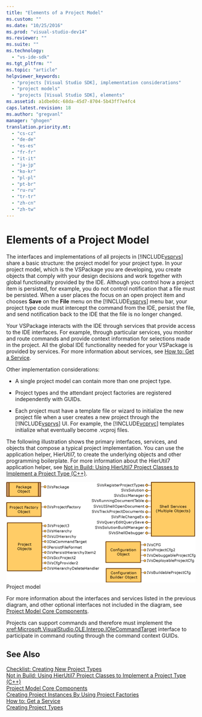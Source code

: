 ```yaml
---
title: "Elements of a Project Model"
ms.custom: ""
ms.date: "10/25/2016"
ms.prod: "visual-studio-dev14"
ms.reviewer: ""
ms.suite: ""
ms.technology: 
  - "vs-ide-sdk"
ms.tgt_pltfrm: ""
ms.topic: "article"
helpviewer_keywords: 
  - "projects [Visual Studio SDK], implementation considerations"
  - "project models"
  - "projects [Visual Studio SDK], elements"
ms.assetid: a1dbe0dc-68da-45d7-8704-5b43ff7e4fc4
caps.latest.revision: 18
ms.author: "gregvanl"
manager: "ghogen"
translation.priority.mt: 
  - "cs-cz"
  - "de-de"
  - "es-es"
  - "fr-fr"
  - "it-it"
  - "ja-jp"
  - "ko-kr"
  - "pl-pl"
  - "pt-br"
  - "ru-ru"
  - "tr-tr"
  - "zh-cn"
  - "zh-tw"
---
```

# Elements of a Project Model
The interfaces and implementations of all projects in [!INCLUDE[vsprvs](../../code-quality/includes/vsprvs_md.md)] share a basic structure: the project model for your project type. In your project model, which is the VSPackage you are developing, you create objects that comply with your design decisions and work together with global functionality provided by the IDE. Although you control how a project item is persisted, for example, you do not control notification that a file must be persisted. When a user places the focus on an open project item and chooses **Save** on the **File** menu on the [!INCLUDE[vsprvs](../../code-quality/includes/vsprvs_md.md)] menu bar, your project type code must intercept the command from the IDE, persist the file, and send notification back to the IDE that the file is no longer changed.  
  
 Your VSPackage interacts with the IDE through services that provide access to the IDE interfaces. For example, through particular services, you monitor and route commands and provide context information for selections made in the project. All the global IDE functionality needed for your VSPackage is provided by services. For more information about services, see [How to: Get a Service](../../extensibility/how-to--get-a-service.md).  
  
 Other implementation considerations:  
  
-   A single project model can contain more than one project type.  
  
-   Project types and the attendant project factories are registered independently with GUIDs.  
  
-   Each project must have a template file or wizard to initialize the new project file when a user creates a new project through the [!INCLUDE[vsprvs](../../code-quality/includes/vsprvs_md.md)] UI. For example, the [!INCLUDE[vcprvc](../../code-quality/includes/vcprvc_md.md)] templates initialize what eventually become .vcproj files.  
  
 The following illustration shows the primary interfaces, services, and objects that compose a typical project implementation. You can use the application helper, HierUtil7, to create the underlying objects and other programming boilerplate. For more information about the HierUtil7 application helper, see [Not in Build: Using HierUtil7 Project Classes to Implement a Project Type (C++)](http://msdn.microsoft.com/en-us/a5c16a09-94a2-46ef-87b5-35b815e2f346).  
  
 ![Visual Studio Project Model graphic](../../extensibility/internals/media/vsprojectmodel.gif "vsProjectModel")  
Project model  
  
 For more information about the interfaces and services listed in the previous diagram, and other optional interfaces not included in the diagram, see [Project Model Core Components](../../extensibility/internals/project-model-core-components.md).  
  
 Projects can support commands and therefore must implement the <xref:Microsoft.VisualStudio.OLE.Interop.IOleCommandTarget> interface to participate in command routing through the command context GUIDs.  
  
## See Also  
 [Checklist: Creating New Project Types](../../extensibility/internals/checklist--creating-new-project-types.md)   
 [Not in Build: Using HierUtil7 Project Classes to Implement a Project Type (C++)](http://msdn.microsoft.com/en-us/a5c16a09-94a2-46ef-87b5-35b815e2f346)   
 [Project Model Core Components](../../extensibility/internals/project-model-core-components.md)   
 [Creating Project Instances By Using Project Factories](../../extensibility/internals/creating-project-instances-by-using-project-factories.md)   
 [How to: Get a Service](../../extensibility/how-to--get-a-service.md)   
 [Creating Project Types](../../extensibility/internals/creating-project-types.md)